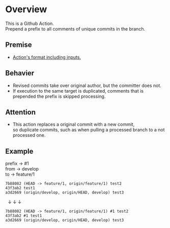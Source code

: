 # Overview

This is a Github Action.  
Prepend a prefix to all comments of unique commits in the branch.  

## Premise

- [Action's format including inputs.](https://github.com/begyyal/act_revise_comments/blob/master/action.yml)

## Behavier

- Revised commits take over original author, but the committer does not.
- If execution to the same target is duplicated, comments that is prepended the prefix is skipped processing.

## Attention

- This action replaces a original commit with a new commit,  
  so duplicate commits, such as when pulling a processed branch to a not processed one.

## Example

prefix -> #1  
from -> develop  
to -> feature/1  

```
7b88082 (HEAD -> feature/1, origin/feature/1) test2  
43f3ab2 test1  
a3d2669 (origin/develop, origin/HEAD, develop) test3  
```

&nbsp;&nbsp;↓&nbsp;↓&nbsp;↓  

```
7b88082 (HEAD -> feature/1, origin/feature/1) #1 test2  
43f3ab2 #1 test1  
a3d2669 (origin/develop, origin/HEAD, develop) test3
```
